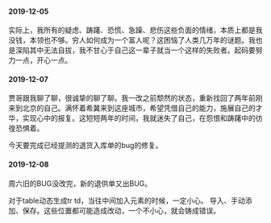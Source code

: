 #### 2019-12-05
实际上，我所有的疑虑、踌躇、恐慌、急躁、悲伤这些负面的情绪，本质上都是我没钱，本领也不够。穷人如何成为一个富人呢？这困恼了人类几万年的谜题。我也是深陷其中无法自拔，我不甘心于自己这一辈子就当一个这样的失败者。起码要努力一点，开心一点。

#### 2019-12-07
贾哥跟我聊了聊，很诚挚的聊了聊。我一改之前颓然的状态，重新找回了两年前刚来到北京的自己。满怀着希冀来到这座城市，希望凭借自己的能力，施展自己的才华，实现心中的报复。这短短两年的时间，我就迷失了自己，在怨恨和踌躇中的彷徨恐惧着。

今天要完成已经提测的退货入库单的bug的修复。

#### 2019-12-08
周六旧的BUG没改完，新的退供单又出BUG。

对于table动态生成tr td，当往中间加入元素的时候，一定小心。 导入、手动添加、保存。这些位置都可能造成改动，一个不小心，就会铸成错误。
